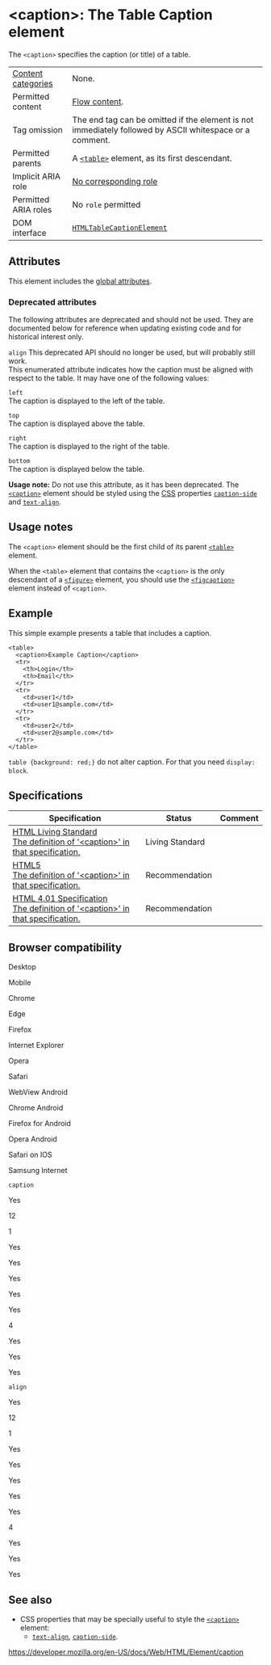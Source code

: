 &lt;caption&gt;: The Table Caption element
==========================================

The `<caption>` specifies the caption (or title) of a table.

<table><tbody><tr class="odd"><td><a href="https://developer.mozilla.org/en-US/docs/Web/Guide/HTML/Content_categories">Content categories</a></td><td>None.</td></tr><tr class="even"><td>Permitted content</td><td><a href="https://developer.mozilla.org/en-US/docs/Web/Guide/HTML/Content_categories#flow_content">Flow content</a>.</td></tr><tr class="odd"><td>Tag omission</td><td>The end tag can be omitted if the element is not immediately followed by ASCII whitespace or a comment.</td></tr><tr class="even"><td>Permitted parents</td><td>A <a href="table"><code>&lt;table&gt;</code></a> element, as its first descendant.</td></tr><tr class="odd"><td>Implicit ARIA role</td><td><a href="https://www.w3.org/TR/html-aria/#dfn-no-corresponding-role">No corresponding role</a></td></tr><tr class="even"><td>Permitted ARIA roles</td><td>No <code>role</code> permitted</td></tr><tr class="odd"><td>DOM interface</td><td><a href="https://developer.mozilla.org/en-US/docs/Web/API/HTMLTableCaptionElement"><code>HTMLTableCaptionElement</code></a></td></tr></tbody></table>

Attributes
----------

This element includes the [global attributes](../global_attributes).

### Deprecated attributes

The following attributes are deprecated and should not be used. They are documented below for reference when updating existing code and for historical interest only.

 `align` <span class="icon deprecated" viewbox="0 0 100 100" xmlns="http://www.w3.org/2000/svg" role="img"> This deprecated API should no longer be used, but will probably still work. </span>   
This enumerated attribute indicates how the caption must be aligned with respect to the table. It may have one of the following values:

`left`  
The caption is displayed to the left of the table.

`top`  
The caption is displayed above the table.

`right`  
The caption is displayed to the right of the table.

`bottom`  
The caption is displayed below the table.

**Usage note:** Do not use this attribute, as it has been deprecated. The [`<caption>`](caption) element should be styled using the [CSS](https://developer.mozilla.org/en-US/docs/Web/CSS) properties [`caption-side`](https://developer.mozilla.org/en-US/docs/Web/CSS/caption-side) and [`text-align`](https://developer.mozilla.org/en-US/docs/Web/CSS/text-align).

Usage notes
-----------

The `<caption>` element should be the first child of its parent [`<table>`](table) element.

When the `<table>` element that contains the `<caption>` is the only descendant of a [`<figure>`](figure) element, you should use the [`<figcaption>`](figcaption) element instead of `<caption>`.

Example
-------

This simple example presents a table that includes a caption.

    <table>
      <caption>Example Caption</caption>
      <tr>
        <th>Login</th>
        <th>Email</th>
      </tr>
      <tr>
        <td>user1</td>
        <td>user1@sample.com</td>
      </tr>
      <tr>
        <td>user2</td>
        <td>user2@sample.com</td>
      </tr>
    </table>

`table {background: red;}` do not alter caption. For that you need `display: block`.

Specifications
--------------

<table><thead><tr class="header"><th>Specification</th><th>Status</th><th>Comment</th></tr></thead><tbody><tr class="odd"><td><a href="https://html.spec.whatwg.org/multipage/tables.html#the-caption-element">HTML Living Standard<br />
<span class="small">The definition of '&lt;caption&gt;' in that specification.</span></a></td><td><span class="spec-living">Living Standard</span></td><td></td></tr><tr class="even"><td><a href="https://www.w3.org/TR/html52/tabular-data.html#the-caption-element">HTML5<br />
<span class="small">The definition of '&lt;caption&gt;' in that specification.</span></a></td><td><span class="spec-rec">Recommendation</span></td><td></td></tr><tr class="odd"><td><a href="https://www.w3.org/TR/html401/struct/tables.html#h-11.2.2">HTML 4.01 Specification<br />
<span class="small">The definition of '&lt;caption&gt;' in that specification.</span></a></td><td><span class="spec-rec">Recommendation</span></td><td></td></tr></tbody></table>

Browser compatibility
---------------------

Desktop

Mobile

Chrome

Edge

Firefox

Internet Explorer

Opera

Safari

WebView Android

Chrome Android

Firefox for Android

Opera Android

Safari on IOS

Samsung Internet

`caption`

Yes

12

1

Yes

Yes

Yes

Yes

Yes

4

Yes

Yes

Yes

`align`

Yes

12

1

Yes

Yes

Yes

Yes

Yes

4

Yes

Yes

Yes

See also
--------

-   CSS properties that may be specially useful to style the [`<caption>`](caption) element:
    -   [`text-align`](https://developer.mozilla.org/en-US/docs/Web/CSS/text-align), [`caption-side`](https://developer.mozilla.org/en-US/docs/Web/CSS/caption-side).

<a href="https://developer.mozilla.org/en-US/docs/Web/HTML/Element/caption" class="_attribution-link">https://developer.mozilla.org/en-US/docs/Web/HTML/Element/caption</a>

